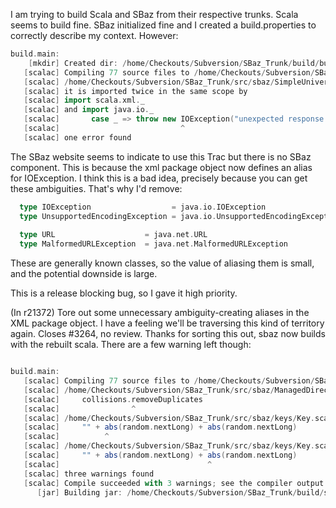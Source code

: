 I am trying to build Scala and SBaz from their respective trunks.  Scala seems to build fine.  SBaz initialized fine and I created a build.properties to correctly describe my context.  However:
```scala
build.main:
    [mkdir] Created dir: /home/Checkouts/Subversion/SBaz_Trunk/build/build.main
   [scalac] Compiling 77 source files to /home/Checkouts/Subversion/SBaz_Trunk/build/build.main
   [scalac] /home/Checkouts/Subversion/SBaz_Trunk/src/sbaz/SimpleUniverse.scala:27: error: reference to IOException is ambiguous;
   [scalac] it is imported twice in the same scope by
   [scalac] import scala.xml._
   [scalac] and import java.io._
   [scalac]       case _ => throw new IOException("unexpected response: " + response)
   [scalac]                           ^
   [scalac] one error found
```

The SBaz website seems to indicate to use this Trac but there is no SBaz component.
This is because the xml package object now defines an alias for IOException.
I think this is a bad idea, precisely because you can get these ambiguities.
That's why I'd remove:
```scala
  type IOException                  = java.io.IOException
  type UnsupportedEncodingException = java.io.UnsupportedEncodingException
  
  type URL                    = java.net.URL
  type MalformedURLException  = java.net.MalformedURLException
```
These are generally known classes, so the value of aliasing them is small, and the potential downside is large.

This is a release blocking bug, so I gave it high priority.

(In r21372) Tore out some unnecessary ambiguity-creating aliases in the
XML package object.  I have a feeling we'll be traversing this
kind of territory again.  Closes #3264, no review.
Thanks for sorting this out, sbaz now builds with the rebuilt scala.  There are a few warning left though:
```scala

build.main:
   [scalac] Compiling 77 source files to /home/Checkouts/Subversion/SBaz_Trunk/build/build.main
   [scalac] /home/Checkouts/Subversion/SBaz_Trunk/src/sbaz/ManagedDirectory.scala:318: warning: method removeDuplicates in class List is deprecated: use `distinct' instead
   [scalac]     collisions.removeDuplicates
   [scalac]                ^
   [scalac] /home/Checkouts/Subversion/SBaz_Trunk/src/sbaz/keys/Key.scala:58: warning: object Math in package scala is deprecated: use scala.math package instead
   [scalac]     "" + abs(random.nextLong) + abs(random.nextLong)
   [scalac]          ^
   [scalac] /home/Checkouts/Subversion/SBaz_Trunk/src/sbaz/keys/Key.scala:58: warning: object Math in package scala is deprecated: use scala.math package instead
   [scalac]     "" + abs(random.nextLong) + abs(random.nextLong)
   [scalac]                                 ^
   [scalac] three warnings found
   [scalac] Compile succeeded with 3 warnings; see the compiler output for details.
      [jar] Building jar: /home/Checkouts/Subversion/SBaz_Trunk/build/sbaz.jar
```
